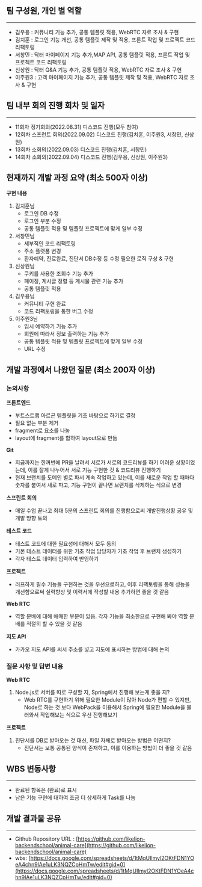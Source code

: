 ## **팀 구성원, 개인 별 역할**

---

- 김우용 : 커뮤니티 기능 추가, 공통 템플릿 적용, WebRTC 자료 조사 & 구현
- 김치훈 : 로그인 기능 개선, 공통 템플릿 제작 및 적용, 프론트 작업 및 프로젝트 코드 리팩토링
- 서창민 : 닥터 마이페이지 기능 추가,MAP API, 공통 템플릿 적용, 프론트 작업 및 프로젝트 코드 리팩토링
- 신상원 : 닥터 Q&A 기능 추가, 공통 템플릿 적용, WebRTC 자료 조사 & 구현
- 이주원3 : 고객 마이페이지 기능 추가, 공통 템플릿 제작 및 적용, WebRTC 자료 조사 & 구현

## **팀 내부 회의 진행 회차 및 일자**

---

- 11회차 정기회의(2022.08.31) 디스코드 진행(모두 참여)
- 12회차 스프런트 회의(2022.09.02) 디스코드 진행(김치훈, 이주원3, 서창민, 신상원)
- 13회차 소회의(2022.09.03) 디스코드 진행(김치훈, 서창민)
- 14회차 소회의(2022.09.04) 디스코드 진행(김우용, 신상원, 이주원3)

## **현재까지 개발 과정 요약 (최소 500자 이상)**

**구현 내용**

1. 김치훈님
    - 로그인 DB 수정
    - 로그인 부분 수정
    - 공통 템플릿 적용 및 템플릿 프로젝트에 맞게 일부 수정
2. 서창민님
    - 세부적인 코드 리팩토링
    - 주소 플랫폼 변경
    - 환자예약, 진료완료, 진단서 DB수정 등 수정 필요한 로직 구상 & 구현
3. 신상원님
    - 쿠키를 사용한 조회수 기능 추가
    - 페이징, 게시글 정렬 등 게시물 관련 기능 추가
    - 공통 템플릿 적용
4. 김우용님
    - 커뮤니티 구현 완료
    - 코드 리팩토링을 통한 버그 수정
5. 이주원3님
    - 임시 예약하기 기능 추가
    - 회원에 따라서 정보 출력하는 기능 추가
    - 공통 템플릿 적용 및 템플릿 프로젝트에 맞게 일부 수정
    - URL 수정

## **개발 과정에서 나왔던 질문 (최소 200자 이상)**

### **논의사항**

**프론트엔드**

- 부트스트랩 아르곤 템플릿을 기초 바탕으로 하기로 결정
- 필요 없는 부분 제거
- fragment로 요소를 나눔
- layout에 fragment를 합하여 layout으로 만듦

**Git**

- 지금까지는 한꺼번에 PR을 날려서 서로가 서로의 코드리뷰를 하기 어려운 상황이었는데, 이를 잘게 나누어서 서로 기능 구현한 것 & 코드리뷰 진행하기
- 현재 브랜치를 도메인 별로 파서 계속 작업하고 있는데, 이를 새로운 작업 할 때마다 숫자를 붙여서 새로 파고, 기능 구현이 끝나면 브랜치를 삭제하는 식으로 변경

**스프린트 회의**

- 매일 수업 끝나고 최대 5분의 스프린트 회의를 진행함으로써 개발진행상황 공유 및 개발 방향 토의

**테스트 코드**

- 테스트 코드에 대한 필요성에 대해서 모두 동의
- 기본 테스트 데이터를 위한 기초 작업 담당자가 기초 작업 후 브랜치 생성하기
- 각자 테스트 데이터 입력하여 반영하기

**프로젝트**

- 러프하게 필수 기능들 구현하는 것을 우선으로하고, 이후 리팩토링을 통해 성능을 개선함으로써 실력향상 및 이력서에 작성할 내용 추가하면 좋을 것 같음

**Web RTC**

- 역할 분배에 대해 애매한 부분이 있음. 각자 기능을 최소한으로 구현해 봐야 역할 분배를 적절히 할 수 있을 것 같음

**지도 API**

- 카카오 지도 API를 써서 주소를 넣고 지도에 표시하는 방법에 대해 논의

### **질문 사항 및 답변 내용**

**Web RTC**

1. Node.js로 서버를 따로 구성할 지, Spring에서 진행해 보는게 좋을 지?
    - Web RTC를 구현하기 위해 필요한 Module이 많아 Node가 편할 수 있지만, Node로 하는 것 보다 WebPack을 이용해서 Spring에 필요한 Module을 불러와서 작업해보는 식으로 우선 진행해보기

**프로젝트**

1. 진단서를 DB로 받아오는 것 대신, 파일 자체로 받아오는 방법은 어떤지?
    - 진단서는 보통 공통된 양식이 존재하고, 이를 이용하는 방법이 더 좋을 것 같음

## **WBS 변동사항**

---

- 완료된 항목은 (완료)로 표시
- 남은 기능 구현에 대하여 조금 더 상세하게 Task를 나눔

## **개발 결과물 공유**

---

- Github Repository URL : [https://github.com/likelion-backendschool/animal-care](https://github.com/likelion-backendschool/animal-care)
- wbs: [https://docs.google.com/spreadsheets/d/1tMqUIlmyl2OKtFDN1YOeA4chn9lAe1uLK3NQZCpHmTw/edit#gid=0](https://docs.google.com/spreadsheets/d/1tMqUIlmyl2OKtFDN1YOeA4chn9lAe1uLK3NQZCpHmTw/edit#gid=0)
